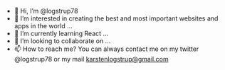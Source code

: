 - 👋 Hi, I’m @logstrup78
- 👀 I’m interested in creating the best and most important websites and apps in the world ...
- 🌱 I’m currently learning React ...
- 💞️ I’m looking to collaborate on ...
- 📫 How to reach me? You can always contact me on my twitter @logstrup78 or my mail karstenlogstrup@gmail.com

<!---
logstrup78/logstrup78 is a ✨ special ✨ repository because its `README.md` (this file) appears on your GitHub profile.
You can click the Preview link to take a look at your changes.
--->

